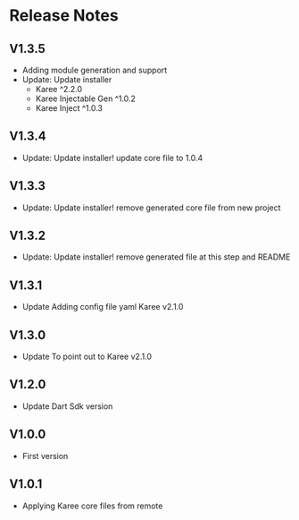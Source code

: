 # Release Notes

## V1.3.5
 * Adding module generation and support
 * Update: Update installer 
    - Karee ^2.2.0
    - Karee Injectable Gen ^1.0.2
    - Karee Inject ^1.0.3
## V1.3.4
 * Update: Update installer! update core file to 1.0.4
## V1.3.3
 * Update: Update installer! remove generated core file from new project
## V1.3.2
 * Update: Update installer! remove generated file at this step and README
## V1.3.1
 * Update Adding config file yaml Karee v2.1.0
## V1.3.0
 * Update To point out to Karee v2.1.0
## V1.2.0
 * Update Dart Sdk version
## V1.0.0
 * First version
## V1.0.1
 * Applying Karee core files from remote